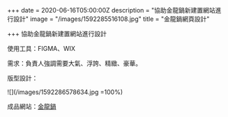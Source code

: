 +++
date = 2020-06-16T05:00:00Z
description = "協助金龍鍋新建置網站進行設計"
image = "/images/1592285516108.jpg"
title = "金龍鍋網頁設計"

+++
協助金龍鍋新建置網站進行設計

使用工具：FIGMA、WIX

需求：負責人強調需要大氣、浮誇、精緻、豪華。

版型設計：

![](/images/1592286578634.jpg =100%)

成品網站：[金龍鍋](https://www.jinglongguo.com.tw/)